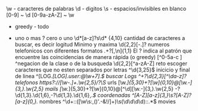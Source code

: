 \w - caracteres de palabras
\d - digitos
\s - espacios/invisibles en blanco
[0-9] ~ \d
[0-9a-zA-Z] ~ \w
* greedy - todo
+ uno o mas
? cero o uno
\d*[a-z]?s\d*
{4,10} cantidad de caracteres a buscar, es decir logitud Minimo y maxima
\d{2,2}[\-\.]? numeros telefonicos con diferentes formatos
.+?[,\n]{1,1} El ? indica al patrón que encuentre las coincidencias de manera rápida (o greedy)
[^0-5a-c ] ^negacion de la clase o de la busqueda
\d{2,2}[^a-zA-Z] reto escoger caracteres que no esten separados por letras
^\d{3,25}$ inicicio y final de linea
^\[LOG.*\[LOG\].*user:@\w+7\].*$ buscar Logs 
^\+?\d{2,3}[^\da-z]? telefonos 
https?:\/\/[\w\-\.]+\.\w{2,5}\/?\S* urls
[\w\._]{5,30}\+?[\w]{0,10}@[\w\.\-]{3,}\.\w{2,5} mails
[\w\._]{5,30}\+?[\w]{0,10}@[^\d][\w\.\-]{3,}\.\w{2,5}
\-?\d{1,3}\.\d{1,6},\-?\d{1,3}\.\d{1,6},.*$ coordenadas
^[A-Z][a-z]{3,}\s?[A-Z]?[a-z]{0,}.* nombres
^\d+::([\w\s:,\(\)'\.\-&!\/]+)\s\(\d\d\d\d\)::.*$ movies
